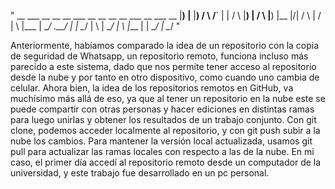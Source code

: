 


" __   ___  __   __   __    ___  __   __     __      __   ___        __  ___  __ |__) |__  |__) /  \ /__` |  |  /  \ |__) | /  \    |__) |__   |\/| /  \  |  /  \|  \ |___ |    \__/ .__/ |  |  \__/ |  \ | \__/    |  \ |___  |  | \__/  |  \__/ 
                                                                                 "






Anteriormente, habíamos comparado la idea de un repositorio con la copia de seguridad de Whatsapp, un repositorio remoto, funciona incluso más parecido a este sistema, dado que nos permite tener acceso al repositorio desde la nube y por tanto en otro dispositivo, como cuando uno cambia de celular. Ahora bien, la idea de los repositorios remotos en GitHub, va muchísimo más allá de eso, ya que al tener un repositorio en la nube este se puede compartir con otras personas y hacer ediciones en distintas ramas para luego unirlas y obtener los resultados de un trabajo conjunto. Con git clone, podemos acceder localmente al repositorio, y con git push subir a la nube los cambios. Para mantener la versión local actualizada, usamos git pull para actualizar las ramas locales con respecto a las de la nube. En mi caso, el primer día accedí al repositorio remoto desde un computador de la universidad, y este trabajo fue desarrollado en un pc personal.   
